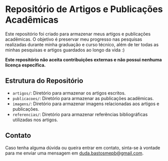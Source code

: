 # Repositório de Artigos e Publicações Acadêmicas

Este repositório foi criado para armazenar meus artigos e publicações acadêmicas. O objetivo é preservar meu progresso nas pesquisas realizadas durante minha graduação e curso técnico, além de ter todas as minhas pesquisas e artigos guardados ao longo da vida :) 

**Este repositório não aceita contribuições externas e não possui nenhuma licença específica.**

## Estrutura do Repositório

- `artigos/`: Diretório para armazenar os artigos escritos.
- `publicacoes/`: Diretório para armazenar as publicações acadêmicas.
- `imagens/`: Diretório para armazenar imagens relacionadas aos artigos e publicações.
- `referencias/`: Diretório para armazenar referências bibliográficas utilizadas nos artigos.

## Contato

Caso tenha alguma dúvida ou queira entrar em contato, sinta-se à vontade para me enviar uma mensagem em [duda.bastosmepb@gmail.com](mailto:duda.bastosmepb@gmail.com).

